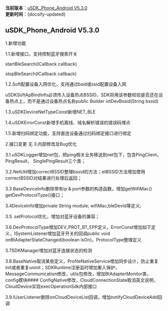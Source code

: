  **当前版本**：[uSDK_Phone_Android V5.3.0]()  
 **更新时间**：{docsify-updated}

## uSDK_Phone_Android V5.3.0
1.新增功能

1.1.新增接口，支持控制蓝牙搜索开关

startBleSearch(ICallback<Void> callback)

stopBleSearch(ICallback<Void> callback)

1.2.Soft配置设备入网优化，支持通过bsid或ssid配置设备入网

uSDKSoftApBindInfo必须传入设备热点BSSID，SDK将用该参数校验是否还在设备热点上，而不是通过设备热点名称public Builder iotDevBssid(String bssid)

1.3.uSDKDeviceNetTypeConst新增NET_BLE

1.4.uSDKErrorConst新增手机离线、域名解析错误的错误码埋点

1.5.新增扫码绑定功能，支持直连设备通过扫码绑定接口进行绑定

2.接口变更
无
 3.内部修改及Bug优化

3.1.uSDKLogger增加net包，把ping相关业务移送到net包下，包含PingClient，PingResult， SinglePingResult三个类；

3.2.NetUtil增加correctBSSID整理bssid的方法；etBSSID方法增加使用correctBSSID对结果进行处理后返回；

3.3 BaseDeviceInfo删除带有ip & port参数的构造函数，增加getWifiMac() getDevProtocolType()接口；

3.4DeviceInfo增加private String module; wifiMac;bleDevId等定义;

3.5. setProtocol优化，增加对蓝牙设备的兼容；

3.6.DevProtocolType增加DEV_PROT_BT_EPP定义，ErrorConst增加如下定义，ISystemListener增加蓝牙开关的回调public void onBtAdapterStateChanged(boolean isOn)，ProtocolType整理定义

3.7SDKManager增加对蓝牙连接状态的检测

3.8.BaseNative取消某些定义，ProfileNativeService增加同步设计，防止重复init或者重复uninit；SDKRuntime注册监时增加重入保护，MessageCommunication修改，utils包修改，增加BtAdapterMonitor类，config模块#### ConfigNative修改，CloudConnectionState取消英文说明，CloudDevice实现execOperationSdk内部接口

3.9.IUserListener删除onCloudDeviceList回调，增加notifyCloudDeviceAdd回调
